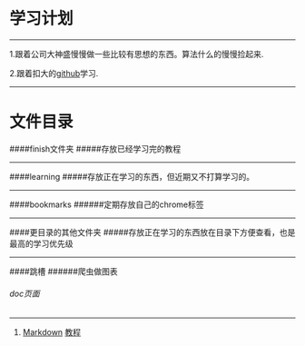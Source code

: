 学习计划
======
---------------

1.跟着公司大神盛慢慢做一些比较有思想的东西。算法什么的慢慢捡起来.

2.跟着扣大的[github](https://github.com/cody1991/learn)学习.

------

# 文件目录
####finish文件夹
#####存放已经学习完的教程

------

####learning
#####存放正在学习的东西，但近期又不打算学习的。

------

####bookmarks
######定期存放自己的chrome标签

------
####更目录的其他文件夹
#####存放正在学习的东西放在目录下方便查看，也是最高的学习优先级

------
####跳槽
######爬虫做图表
###### doc页面

-------

1. [Markdown](/markdown/teach.md)  [教程](http://www.appinn.com/markdown/#autoescape)

